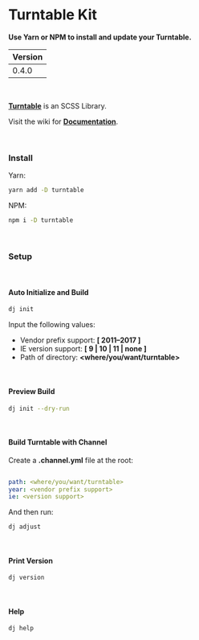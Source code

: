 # Turntable Kit
**Use Yarn or NPM to install and update your Turntable.**

| Version |
|---------|
| 0.4.0  |

<br>

[**Turntable**](https://github.com/dmbdesignpdx/turntable) is an SCSS Library.

Visit the wiki for [**Documentation**](https://github.com/dmbdesignpdx/turntable/wiki).

<br>

### Install

Yarn:

```bash
yarn add -D turntable
```

NPM:

```bash
npm i -D turntable
```

<br>

### Setup

<br>

#### Auto Initialize and Build

```bash
dj init
```

Input the following values:
- Vendor prefix support: **[ 2011&ndash;2017 ]**
- IE version support: **[ 9 | 10 | 11 | none ]**
- Path of directory: **&lt;where/you/want/turntable&gt;**

<br>

#### Preview Build

```bash
dj init --dry-run
```

<br>

#### Build Turntable with Channel

Create a **.channel.yml** file at the root:

```yaml

path: <where/you/want/turntable>
year: <vendor prefix support>
ie: <version support>

```
And then run:

```bash
dj adjust
```

<br>

#### Print Version

```bash
dj version
```

<br>

#### Help

```bash
dj help
```
